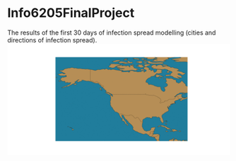 # Info6205FinalProject




The results of the first 30 days of infection spread modelling (cities and directions of infection spread).
![](output/disease-spread.gif)
